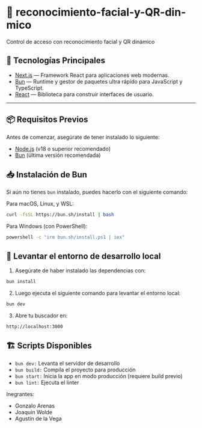 # 📸 reconocimiento-facial-y-QR-din-mico

Control de acceso con reconocimiento facial y QR dinámico

## 🚀 Tecnologías Principales

- [Next.js](https://nextjs.org/) — Framework React para aplicaciones web modernas.
- [Bun](https://bun.sh/) — Runtime y gestor de paquetes ultra rápido para JavaScript y TypeScript.
- [React](https://reactjs.org/) — Biblioteca para construir interfaces de usuario.

---

## 📦 Requisitos Previos

Antes de comenzar, asegúrate de tener instalado lo siguiente:

- [Node.js](https://nodejs.org/) (v18 o superior recomendado)
- [Bun](https://bun.sh/) (última versión recomendada)

## 📥 Instalación de Bun

Si aún no tienes `bun` instalado, puedes hacerlo con el siguiente comando:

Para macOS, Linux, y WSL:
```bash
curl -fsSL https://bun.sh/install | bash
```
Para Windows (con PowerShell):
```bash
powershell -c "irm bun.sh/install.ps1 | iex"
```

## 🧪 Levantar el entorno de desarrollo local
1. Asegúrate de haber instalado las dependencias con:
```bash
bun install
```

2. Luego ejecuta el siguiente comando para levantar el entorno local:
```bash
bun dev
```

3. Abre tu buscador en:
```arduino
http://localhost:3000
```
## 🏗️ Scripts Disponibles
- `bun dev:` Levanta el servidor de desarrollo
- `bun build:` Compila el proyecto para producción
- `bun start:` Inicia la app en modo producción (requiere build previo)
- `bun lint:` Ejecuta el linter

Inegrantes:
- Gonzalo Arenas
- Joaquín Wolde
- Agustín de la Vega

